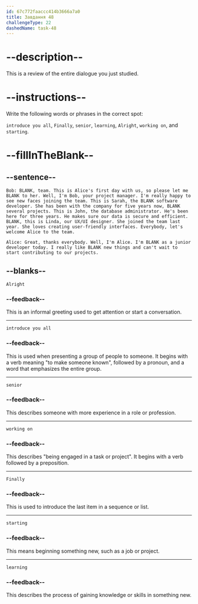 ```yaml
---
id: 67c772faaccc414b3666a7a0
title: Завдання 48
challengeType: 22
dashedName: task-48
---
```


<!-- REVIEW -->

# --description--

This is a review of the entire dialogue you just studied.

# --instructions--

Write the following words or phrases in the correct spot:

`introduce you all`, `Finally`, `senior`, `learning`, `Alright`, `working on`, and `starting`.

# --fillInTheBlank--

## --sentence--

`Bob: BLANK, team. This is Alice's first day with us, so please let me BLANK to her. Well, I'm Bob, your project manager. I'm really happy to see new faces joining the team. This is Sarah, the BLANK software developer. She has been with the company for five years now, BLANK several projects. This is John, the database administrator. He's been here for three years. He makes sure our data is secure and efficient. BLANK, this is Linda, our UX/UI designer. She joined the team last year. She loves creating user-friendly interfaces. Everybody, let's welcome Alice to the team.`

`Alice: Great, thanks everybody. Well, I'm Alice. I'm BLANK as a junior developer today. I really like BLANK new things and can't wait to start contributing to our projects.`

## --blanks--

`Alright`

### --feedback--

This is an informal greeting used to get attention or start a conversation.

---

`introduce you all`

### --feedback--

This is used when presenting a group of people to someone. It begins with a verb meaning "to make someone known", followed by a pronoun, and a word that emphasizes the entire group.

---

`senior`

### --feedback--

This describes someone with more experience in a role or profession.

---

`working on`

### --feedback--

This describes "being engaged in a task or project". It begins with a verb followed by a preposition.

---

`Finally`

### --feedback--

This is used to introduce the last item in a sequence or list.

---

`starting`

### --feedback--

This means beginning something new, such as a job or project.

---

`learning`

### --feedback--

This describes the process of gaining knowledge or skills in something new.
